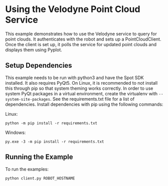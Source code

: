 <!--
Copyright (c) 2023 Boston Dynamics, Inc.  All rights reserved.

Downloading, reproducing, distributing or otherwise using the SDK Software
is subject to the terms and conditions of the Boston Dynamics Software
Development Kit License (20191101-BDSDK-SL).
-->

# Using the Velodyne Point Cloud Service

This example demonstrates how to use the Velodyne service to query for point clouds. It authenticates with the robot and sets up a PointCloudClient. Once the client is set up, it polls the service for updated point clouds and displays them using Pyplot.

## Setup Dependencies

This example needs to be run with python3 and have the Spot SDK installed. It also requires PyQt5.
On Linux, it is recommended to not install this through pip so that system theming works correctly. In order to use system PyQt packages in a virtual environment, create the virtualenv with `--system-site-packages`.
See the requirements.txt file for a list of dependencies. Install dependencies with pip using the following commands:

Linux:

```
python -m pip install -r requirements.txt
```

Windows:

```
py.exe -3 -m pip install -r requirements.txt
```

## Running the Example

To run the examples:

```
python client.py ROBOT_HOSTNAME
```
